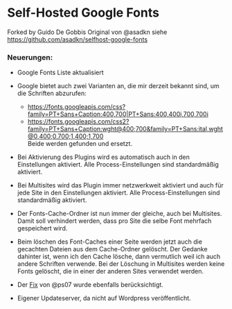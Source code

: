 # Self-Hosted Google Fonts
Forked by Guido De Gobbis
Original von @asadkn siehe https://github.com/asadkn/selfhost-google-fonts

### Neuerungen:

- Google Fonts Liste aktualisiert

- Google bietet auch zwei Varianten an, die mir derzeit bekannt sind, um die Schriften abzurufen:
  - https://fonts.googleapis.com/css?family=PT+Sans+Caption:400,700|PT+Sans:400,400i,700,700i
  - https://fonts.googleapis.com/css2?family=PT+Sans+Caption:wght@400;700&family=PT+Sans:ital,wght@0,400;0,700;1,400;1,700  
Beide werden gefunden und ersetzt.

- Bei Aktivierung des Plugins wird es automatisch auch in den Einstellungen aktiviert.
Alle Process-Einstellungen sind standardmäßig aktiviert.

- Bei Multisites wird das Plugin immer netzwerkweit aktiviert und auch für jede Site in den Einstellungen aktiviert.
Alle Process-Einstellungen sind standardmäßig aktiviert.

- Der Fonts-Cache-Ordner ist nun immer der gleiche, auch bei Multisites.
Damit soll verhindert werden, dass pro Site die selbe Font mehrfach gespeichert wird.

- Beim löschen des Font-Caches einer Seite werden jetzt auch die gecachten Dateien aus dem Cache-Ordner gelöscht.
Der Gedanke dahinter ist, wenn ich den Cache lösche, dann vermutlich weil ich auch andere Schriften verwende.
Bei der Löschung in Multisites werden keine Fonts gelöscht, die in einer der anderen Sites verwendet werden.

- Der [Fix](https://wordpress.org/support/topic/fix-for-checkboxes-not-reflecting-current-values/) von @ps07 wurde ebenfalls berücksichtigt.

- Eigener Updateserver, da nicht auf Wordpress veröffentlicht.
